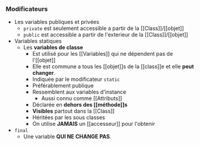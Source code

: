 
### Modificateurs
- Les variables publiques et privées
	- `private` est seulement accessible a partir de la [[Class]]/[[objet]]
	- `public` est accessible a partir de l'exterieur de la [[Class]]/[[objet]]
- Variables statiques
	- Les **variables de classe**
		- Est utilisé pour les [[Variables]] qui ne dépendent pas de l'[[objet]]
		- Elle est commune a tous les [[objet]]s de la [[class]]e et elle **peut changer**.
		- Indiquée par le modificateur `static`
		- Préférablement publique
		- Ressemblent aux variables d'instance
			- Aussi connu comme [[Attributs]]
		- Déclarée en **dehors des [[méthode]]s**
		- **Visibles** partout dans la [[Class]]
		- Héritées par les sous classes
		- On utilise **JAMAIS** un [[accesseur]] pour l'obtenir
- `final` 
	- Une variable **QUI NE CHANGE PAS**.

